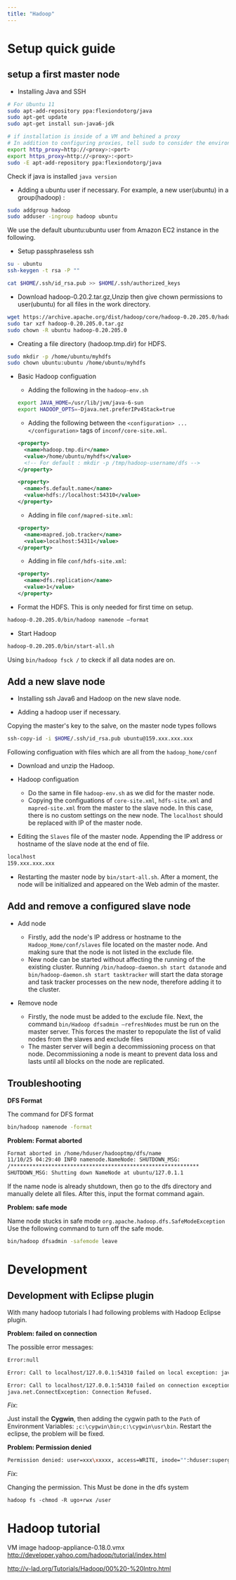 ```yaml
---
title: "Hadoop"
---
```


# Setup quick guide #

## setup a first master node ##

  * Installing Java and SSH

```bash
# For Ubuntu 11
sudo apt-add-repository ppa:flexiondotorg/java
sudo apt-get update
sudo apt-get install sun-java6-jdk

# if installation is inside of a VM and behined a proxy
# In addition to configuring proxies, tell sudo to consider the environment with the flag -E
export http_proxy=http://<proxy>:<port>
export https_proxy=http://<proxy>:<port>
sudo -E apt-add-repository ppa:flexiondotorg/java

```

Check if java is installed `java version`

  * Adding a ubuntu user if necessary. For example, a new user(ubuntu) in a group(hadoop) :

```bash
sudo addgroup hadoop
sudo adduser -ingroup hadoop ubuntu
```

We use the default ubuntu:ubuntu user from Amazon EC2 instance in the following.

  * Setup passphraseless ssh

```bash
su - ubuntu
ssh-keygen -t rsa -P ""

cat $HOME/.ssh/id_rsa.pub >> $HOME/.ssh/authorized_keys
```

  * Download hadoop-0.20.2.tar.gz,Unzip then give chown permissions to user(ubuntu) for all files in the work directory.
  

```bash
wget https://archive.apache.org/dist/hadoop/core/hadoop-0.20.205.0/hadoop-0.20.205.0.tar.gz
sudo tar xzf hadoop-0.20.205.0.tar.gz
sudo chown -R ubuntu hadoop-0.20.205.0
```

  * Creating a file directory (hadoop.tmp.dir) for HDFS.
  
```bash
sudo mkdir -p /home/ubuntu/myhdfs
sudo chown ubuntu:ubuntu /home/ubuntu/myhdfs
```

  * Basic Hadoop configuation
    * Adding the following in the `hadoop-env.sh`  
    
    ```bash
    export JAVA_HOME=/usr/lib/jvm/java-6-sun
    export HADOOP_OPTS=-Djava.net.preferIPv4Stack=true
    ```

    * Adding the following between the `<configuration> ... </configuration>` tags of `inconf/core-site.xml`.
      
    ```xml
    <property>
      <name>hadoop.tmp.dir</name>
      <value>/home/ubuntu/myhdfs</value>
      <!-- For default : mkdir -p /tmp/hadoop-username/dfs -->
    </property> 
    
    <property>
      <name>fs.default.name</name>
      <value>hdfs://localhost:54310</value>
    </property>
    ```
    * Adding in file `conf/mapred-site.xml`:

    ```xml
    <property>
      <name>mapred.job.tracker</name>
      <value>localhost:54311</value>
    </property>
    ```

    * Adding in file `conf/hdfs-site.xml`:
    
    ```xml
    <property>
      <name>dfs.replication</name>
      <value>1</value>
    </property>
    ```

  * Format the HDFS. This is only needed for first time on setup.
  
```bash
hadoop-0.20.205.0/bin/hadoop namenode –format
```

  * Start Hadoop
  
```bash
hadoop-0.20.205.0/bin/start-all.sh
```
Using `bin/hadoop fsck /` to ckeck if all data nodes are on.


## Add a new slave node ##

  * Installing ssh Java6 and Hadoop on the new slave node.

  * Adding a hadoop user if necessary.

Copying the master's key to the salve, on the master node types follows

```bash
ssh-copy-id -i $HOME/.ssh/id_rsa.pub ubuntu@159.xxx.xxx.xxx
```

Following configuation with files which are all from the `hadoop_home/conf`

  * Download and unzip the Hadoop.

  * Hadoop configuation
    * Do the same in file `hadoop-env.sh` as we did for the master node.
    * Copying the configuations of `core-site.xml`, `hdfs-site.xml` and `mapred-site.xml` from the master to the slave node. In this case, there is no custom settings on the new node. The `localhost` should be replaced with IP of the master node.

  * Editing the `Slaves` file of the master node. Appending the IP address or hostname of the slave node at the end of file.
  
```bash
localhost
159.xxx.xxx.xxx
```

  * Restarting the master node by `bin/start-all.sh`. After a moment, the node will be initialized and appeared on the Web admin of the master.

## Add and remove a configured slave node ##

  * Add node
    * Firstly, add the node's IP address or hostname to the `Hadoop_Home/conf/slaves` file located on the master node. And making sure that the node is not listed in the exclude file.
    * New node can be started without affecting the running of the existing cluster. Running `/bin/hadoop-daemon.sh start datanode` and `bin/hadoop-daemon.sh start tasktracker` will start the data storage and task tracker processes on the new node, therefore adding it to the cluster.

  * Remove node
    * Firstly, the node must be added to the exclude file. Next, the command `bin/Hadoop dfsadmin –refreshNodes` must be run on the master server. This forces the master to repopulate the list of valid nodes from the slaves and exclude files
    * The master server will begin a decommissioning process on that node. Decommissioning a node is meant to prevent data loss and lasts until all blocks on the node are replicated.

## Troubleshooting ##

**DFS Format** 

The command for DFS format

```bash
bin/hadoop namenode -format
```

**Problem: Format aborted** 

```bash
Format aborted in /home/hduser/hadooptmp/dfs/name
11/10/25 04:29:40 INFO namenode.NameNode: SHUTDOWN_MSG: 
/************************************************************
SHUTDOWN_MSG: Shutting down NameNode at ubuntu/127.0.1.1
```
If the name node is already shutdown, then go to the dfs directory and manually delete all files. After this, input the format command again.

**Problem: safe mode** 

Name node stucks in safe mode
`org.apache.hadoop.dfs.SafeModeException`
Use the following command to turn off the safe mode.

```bash
bin/hadoop dfsadmin -safemode leave
```


# Development #

## Development with Eclipse plugin ##

With many hadoop tutorials I had following problems with Hadoop Eclipse plugin.

**Problem: failed on connection** 

The possible error messages:

```bash
Error:null

Error: Call to localhost/127.0.0.1:54310 failed on local exception: java.io.EOFException

Error: Call to localhost/127.0.0.1:54310 failed on connection exception: 
java.net.ConnectException: Connection Refused. 
```

_Fix_:

Just install the **Cygwin**, then adding the cygwin path to the `Path` of Environment Variables: `;c:\cygwin\bin;c:\cygwin\usr\bin`. Restart the eclipse, the problem will be fixed.


**Problem: Permission denied** 

```bash
Permission denied: user=xxx\xxxxx, access=WRITE, inode="":hduser:supergroup:rwxr-xr-
```

_Fix_:

Changing the permission. This Must be done in the dfs system
```
hadoop fs -chmod -R ugo+rwx /user 
```


# Hadoop tutorial #

VM image hadoop-appliance-0.18.0.vmx
http://developer.yahoo.com/hadoop/tutorial/index.html

http://v-lad.org/Tutorials/Hadoop/00%20-%20Intro.html

